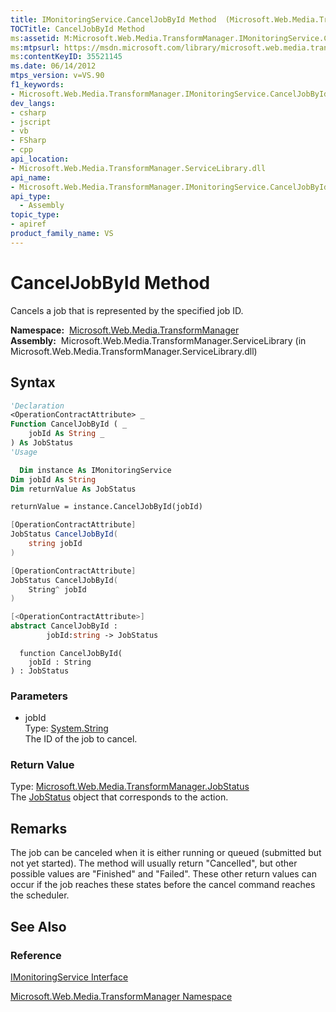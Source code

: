 ```yaml
---
title: IMonitoringService.CancelJobById Method  (Microsoft.Web.Media.TransformManager)
TOCTitle: CancelJobById Method
ms:assetid: M:Microsoft.Web.Media.TransformManager.IMonitoringService.CancelJobById(System.String)
ms:mtpsurl: https://msdn.microsoft.com/library/microsoft.web.media.transformmanager.imonitoringservice.canceljobbyid(v=VS.90)
ms:contentKeyID: 35521145
ms.date: 06/14/2012
mtps_version: v=VS.90
f1_keywords:
- Microsoft.Web.Media.TransformManager.IMonitoringService.CancelJobById
dev_langs:
- csharp
- jscript
- vb
- FSharp
- cpp
api_location:
- Microsoft.Web.Media.TransformManager.ServiceLibrary.dll
api_name:
- Microsoft.Web.Media.TransformManager.IMonitoringService.CancelJobById
api_type:
  - Assembly
topic_type:
- apiref
product_family_name: VS
---
```


# CancelJobById Method

Cancels a job that is represented by the specified job ID.

**Namespace:**  [Microsoft.Web.Media.TransformManager](microsoft-web-media-transformmanager-namespace.md)  
**Assembly:**  Microsoft.Web.Media.TransformManager.ServiceLibrary (in Microsoft.Web.Media.TransformManager.ServiceLibrary.dll)

## Syntax

```vb
'Declaration
<OperationContractAttribute> _
Function CancelJobById ( _
    jobId As String _
) As JobStatus
'Usage

  Dim instance As IMonitoringService
Dim jobId As String
Dim returnValue As JobStatus

returnValue = instance.CancelJobById(jobId)
```

```csharp
[OperationContractAttribute]
JobStatus CancelJobById(
    string jobId
)
```

```cpp
[OperationContractAttribute]
JobStatus CancelJobById(
    String^ jobId
)
```

``` fsharp
[<OperationContractAttribute>]
abstract CancelJobById : 
        jobId:string -> JobStatus 
```

```jscript
  function CancelJobById(
    jobId : String
) : JobStatus
```

### Parameters

  - jobId  
    Type: [System.String](https://msdn.microsoft.com/library/s1wwdcbf)  
    The ID of the job to cancel.  

### Return Value

Type: [Microsoft.Web.Media.TransformManager.JobStatus](jobstatus-enumeration-microsoft-web-media-transformmanager.md)  
The [JobStatus](jobstatus-enumeration-microsoft-web-media-transformmanager.md) object that corresponds to the action.  

## Remarks

The job can be canceled when it is either running or queued (submitted but not yet started). The method will usually return "Cancelled", but other possible values are "Finished" and "Failed". These other return values can occur if the job reaches these states before the cancel command reaches the scheduler.

## See Also

### Reference

[IMonitoringService Interface](imonitoringservice-interface-microsoft-web-media-transformmanager.md)

[Microsoft.Web.Media.TransformManager Namespace](microsoft-web-media-transformmanager-namespace.md)

